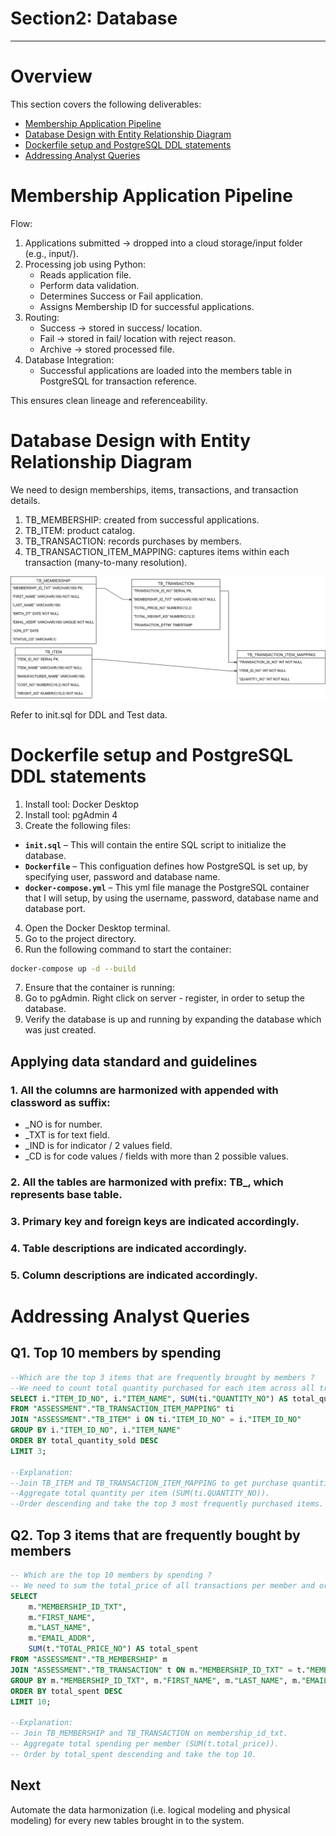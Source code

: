 # Section2: Database
---

# Overview
This section covers the following deliverables:
- [Membership Application Pipeline](#membership_application_pipeline)
- [Database Design with Entity Relationship Diagram](#database_design_with_entity_relationship_diagram)
- [Dockerfile setup and PostgreSQL DDL statements](#dockerfile_setup_and_postgresql_ddl_statements)
- [Addressing Analyst Queries](#addressing_analyst_queries)

# Membership Application Pipeline
Flow:
1. Applications submitted → dropped into a cloud storage/input folder (e.g., input/).
2. Processing job using Python:
	- Reads application file.
	- Perform data validation.
	- Determines Success or Fail application.
	- Assigns Membership ID for successful applications.
4. Routing:
	- Success → stored in success/ location.
	- Fail → stored in fail/ location with reject reason.
	- Archive -> stored processed file.
5. Database Integration:
	- Successful applications are loaded into the members table in PostgreSQL for transaction reference.

This ensures clean lineage and referenceability.

# Database Design with Entity Relationship Diagram

We need to design memberships, items, transactions, and transaction details.
1. TB_MEMBERSHIP: created from successful applications.
2. TB_ITEM: product catalog.
3. TB_TRANSACTION: records purchases by members.
4. TB_TRANSACTION_ITEM_MAPPING: captures items within each transaction (many-to-many resolution).

![view here](ERD.png)

Refer to init.sql for DDL and Test data.

# Dockerfile setup and PostgreSQL DDL statements
1. Install tool: Docker Desktop
2. Install tool: pgAdmin 4
3. Create the following files:
- **`init.sql`** – This will contain the entire SQL script to initialize the database.
- **`Dockerfile`** – This configuation defines how PostgreSQL is set up, by specifying user, password and database name.
- **`docker-compose.yml`** – This yml file manage the PostgreSQL container that I will setup, by using the username, password, database name and database port.
4. Open the Docker Desktop terminal.
5. Go to the project directory.
6. Run the following command to start the container:
```bash
docker-compose up -d --build
```
7. Ensure that the container is running:
8. Go to pgAdmin. Right click on server - register, in order to setup the database.
9. Verify the database is up and running by expanding the database which was just created.


## Applying data standard and guidelines
### 1. All the columns are harmonized with appended with classword as suffix:
- _NO is for number.
- _TXT is for text field.
- _IND is for indicator / 2 values field.
- _CD is for code values / fields with more than 2 possible values.
			
### 2. All the tables are harmonized with prefix: TB_, which represents base table.
### 3. Primary key and foreign keys are indicated accordingly.
### 4. Table descriptions are indicated accordingly.
### 5. Column descriptions are indicated accordingly.

# Addressing Analyst Queries
## Q1. Top 10 members by spending
~~~~sql
--Which are the top 3 items that are frequently brought by members ?
--We need to count total quantity purchased for each item across all transactions:
SELECT i."ITEM_ID_NO", i."ITEM_NAME", SUM(ti."QUANTITY_NO") AS total_quantity_sold
FROM "ASSESSMENT"."TB_TRANSACTION_ITEM_MAPPING" ti
JOIN "ASSESSMENT"."TB_ITEM" i ON ti."ITEM_ID_NO" = i."ITEM_ID_NO"
GROUP BY i."ITEM_ID_NO", i."ITEM_NAME"
ORDER BY total_quantity_sold DESC
LIMIT 3;

--Explanation:
--Join TB_ITEM and TB_TRANSACTION_ITEM_MAPPING to get purchase quantities.
--Aggregate total quantity per item (SUM(ti.QUANTITY_NO)).
--Order descending and take the top 3 most frequently purchased items.
~~~~

## Q2. Top 3 items that are frequently bought by members
~~~~sql
-- Which are the top 10 members by spending ?
-- We need to sum the total_price of all transactions per member and order by spending descending:
SELECT 
    m."MEMBERSHIP_ID_TXT",
    m."FIRST_NAME",
    m."LAST_NAME",
    m."EMAIL_ADDR",
    SUM(t."TOTAL_PRICE_NO") AS total_spent
FROM "ASSESSMENT"."TB_MEMBERSHIP" m
JOIN "ASSESSMENT"."TB_TRANSACTION" t ON m."MEMBERSHIP_ID_TXT" = t."MEMBERSHIP_ID_TXT"
GROUP BY m."MEMBERSHIP_ID_TXT", m."FIRST_NAME", m."LAST_NAME", m."EMAIL_ADDR"
ORDER BY total_spent DESC
LIMIT 10;

--Explanation:
-- Join TB_MEMBERSHIP and TB_TRANSACTION on membership_id_txt.
-- Aggregate total spending per member (SUM(t.total_price)).
-- Order by total_spent descending and take the top 10.
~~~~

## Next
Automate the data harmonization (i.e. logical modeling and physical modeling) for every new tables brought in to the system.
